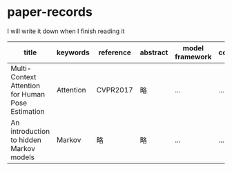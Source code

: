 # paper-records
I will write it down when I finish reading it

|title|keywords|reference|abstract|model framework|conclusion|
|-|-|-|-|-|-|
|Multi-Context Attention for Human Pose Estimation|Attention|CVPR2017|略|...|...|...|
|An introduction to hidden Markov models|Markov|略|略|...|...|...|
